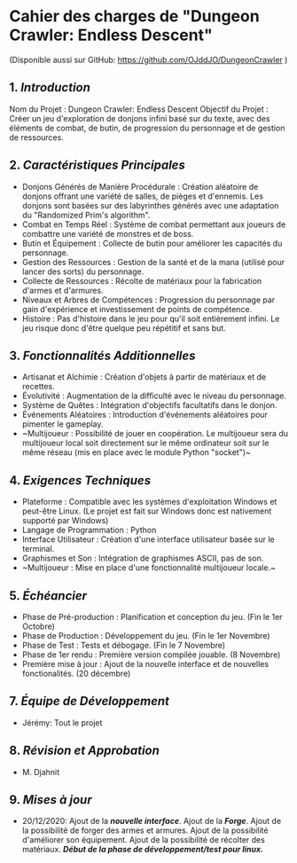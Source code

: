 # Cahier des charges de **"Dungeon Crawler: Endless Descent"**

(Disponible aussi sur GitHub: https://github.com/OJddJO/DungeonCrawler )

## 1. ***Introduction***

Nom du Projet : Dungeon Crawler: Endless Descent
Objectif du Projet : Créer un jeu d'exploration de donjons infini basé sur du texte, avec des éléments de combat, de butin, de progression du personnage et de gestion de ressources.

## 2. ***Caractéristiques Principales***

-   Donjons Générés de Manière Procédurale : Création aléatoire de donjons offrant une variété de salles, de pièges et d'ennemis. 
    Les donjons sont basées sur des labyrinthes générés avec une adaptation du "Randomized Prim's algorithm".
-   Combat en Temps Réel : Système de combat permettant aux joueurs de combattre une variété de monstres et de boss.
-   Butin et Équipement : Collecte de butin pour améliorer les capacités du personnage.
-   Gestion des Ressources : Gestion de la santé et de la mana (utilisé pour lancer des sorts) du personnage.
-   Collecte de Ressources : Récolte de matériaux pour la fabrication d'armes et d'armures.
-   Niveaux et Arbres de Compétences : Progression du personnage par gain d'expérience et investissement de points de compétence.
-   Histoire : Pas d'histoire dans le jeu pour qu'il soit entièrement infini.
    Le jeu risque donc d'être quelque peu répétitif et sans but.

## 3. ***Fonctionnalités Additionnelles***

-   Artisanat et Alchimie : Création d'objets à partir de matériaux et de recettes.
-   Évolutivité : Augmentation de la difficulté avec le niveau du personnage.
-   Système de Quêtes : Intégration d'objectifs facultatifs dans le donjon.
-   Événements Aléatoires : Introduction d'événements aléatoires pour pimenter le gameplay.
-   ~Multijoueur : Possibilité de jouer en coopération.
    Le multijoueur sera du multijoueur local soit directement sur le même ordinateur soit sur le même réseau (mis en place avec le module Python "socket")~

## 4. ***Exigences Techniques***

-   Plateforme : Compatible avec les systèmes d'exploitation Windows et peut-être Linux. (Le projet est fait sur Windows donc est nativement supporté par Windows) 
-   Langage de Programmation : Python
-   Interface Utilisateur : Création d'une interface utilisateur basée sur le terminal.
-   Graphismes et Son : Intégration de graphismes ASCII, pas de son.
-   ~Multijoueur : Mise en place d'une fonctionnalité multijoueur locale.~

## 5. ***Échéancier***

-   Phase de Pré-production : Planification et conception du jeu. (Fin le 1er Octobre)
-   Phase de Production : Développement du jeu. (Fin le 1er Novembre)
-   Phase de Test : Tests et débogage. (Fin le 7 Novembre)
-   Phase de 1er rendu : Première version compilée jouable. (8 Novembre)
-   Première mise à jour : Ajout de la nouvelle interface et de nouvelles fonctionalités. (20 décembre)

## 7. ***Équipe de Développement***

-   Jérémy: Tout le projet

## 8. ***Révision et Approbation***

-   M. Djahnit

## 9. ***Mises à jour***

-   20/12/2020: Ajout de la ***nouvelle interface***. Ajout de la ***Forge***. Ajout de la possibilité de forger des armes et armures. Ajout de la possibilité d'améliorer son équipement. Ajout de la possibilité de récolter des matériaux. ***Début de la phase de développement/test pour linux.*** 